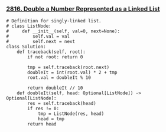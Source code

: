 ### [2816. Double a Number Represented as a Linked List](https://leetcode.com/problems/double-a-number-represented-as-a-linked-list/description/)

```
# Definition for singly-linked list.
# class ListNode:
#     def __init__(self, val=0, next=None):
#         self.val = val
#         self.next = next
class Solution:
    def traceback(self, root):
        if not root: return 0

        tmp = self.traceback(root.next)
        doubleIt = int(root.val) * 2 + tmp
        root.val = doubleIt % 10
        
        return doubleIt // 10
    def doubleIt(self, head: Optional[ListNode]) -> Optional[ListNode]:
        res = self.traceback(head)
        if res != 0:
            tmp = ListNode(res, head)
            head = tmp
        return head
```
